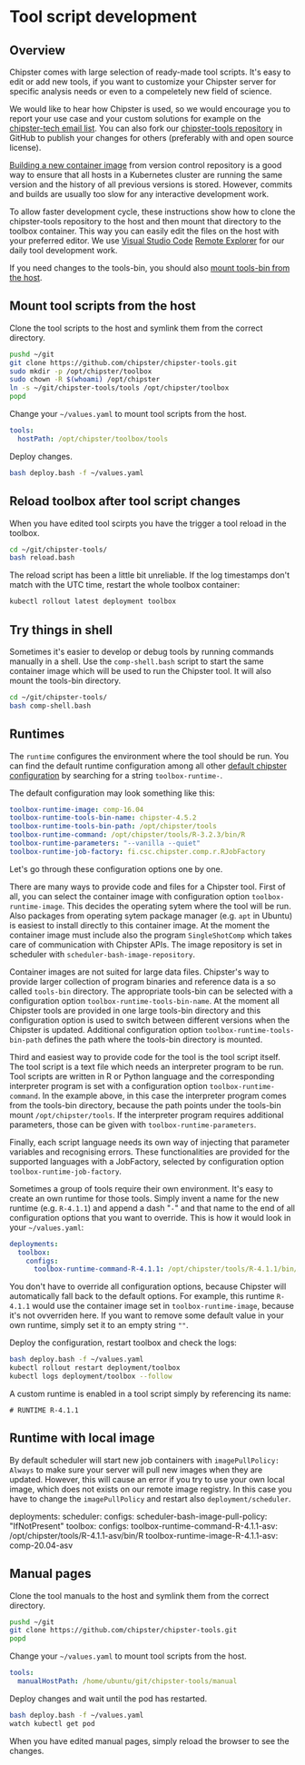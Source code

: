 # Tool script development
## Overview

Chipster comes with large selection of ready-made tool scripts. It's easy to edit or add new tools, if you want to customize your Chipster server
for specific analysis needs or even to a compeletely new field of science.

We would like to hear how Chipster is used, so we would encourage you to 
report your use case and your custom solutions for example on the [chipster-tech email list](https://chipster.rahtiapp.fi/contact). You can also fork our [chipster-tools repository](https://github.com/chipster/chipster-tools) in GitHub to publish your changes for others (preferably with and open source license).

[Building a new container image](build-image.md) from version control repository is a good way to ensure that all hosts in a Kubernetes cluster are running the same version and the history of all previous versions is stored. However, commits and builds are usually too slow for any interactive development work. 

To allow faster development cycle, these instructions show how to clone the chipster-tools repository to the host and then mount that directory to the toolbox container. This way you can easily edit the files on the host with your preferred editor. We use [Visual Studio Code](https://code.visualstudio.com/) [Remote Explorer](https://code.visualstudio.com/docs/remote/ssh) for our daily tool development work.

If you need changes to the tools-bin, you should also [mount tools-bin from the host](tools-bin-host-mount.md).

## Mount tool scripts from the host

Clone the tool scripts to the host and symlink them from the correct directory.

```bash
pushd ~/git
git clone https://github.com/chipster/chipster-tools.git
sudo mkdir -p /opt/chipster/toolbox
sudo chown -R $(whoami) /opt/chipster
ln -s ~/git/chipster-tools/tools /opt/chipster/toolbox
popd
```

Change your `~/values.yaml` to mount tool scripts from the host.

```yaml
tools:
  hostPath: /opt/chipster/toolbox/tools
```

Deploy changes.

```bash
bash deploy.bash -f ~/values.yaml
```
## Reload toolbox after tool script changes


When you have edited tool scirpts you have the trigger a tool reload in the toolbox. 

```bash
cd ~/git/chipster-tools/
bash reload.bash
```

The reload script has been a little bit unreliable. If the log timestamps
don't match with the UTC time, restart the whole toolbox container:

```bash
kubectl rollout latest deployment toolbox
```

## Try things in shell

Sometimes it's easier to develop or debug tools by running commands manually in a shell. Use the `comp-shell.bash` script to start the same container image which will
be used to run the Chipster tool. It will also mount the tools-bin directory.

```bash
cd ~/git/chipster-tools/
bash comp-shell.bash
```

## Runtimes

The `runtime` configures the environment where the tool should be run. You can find the default runtime configuration among all other
[default chipster configuration](https://github.com/chipster/chipster-web-server/blob/master/src/main/resources/chipster-defaults.yaml) by searching for a string `toolbox-runtime-`.

The default configuration may look something like this:

```yaml
toolbox-runtime-image: comp-16.04
toolbox-runtime-tools-bin-name: chipster-4.5.2
toolbox-runtime-tools-bin-path: /opt/chipster/tools
toolbox-runtime-command: /opt/chipster/tools/R-3.2.3/bin/R
toolbox-runtime-parameters: "--vanilla --quiet"
toolbox-runtime-job-factory: fi.csc.chipster.comp.r.RJobFactory
```

Let's go through these configuration options one by one.

There are many ways to provide code and files for a Chipster tool. First of all, you can select the container image with configuration option `toolbox-runtime-image`. This decides 
the operating sytem where the tool will be run. Also packages from operating sytem package manager (e.g. `apt` in Ubuntu) is easiest to install directly to this container image. At the moment the container image must include also the program `SingleShotComp` which takes care of communication with Chipster APIs. The image repository is set in scheduler with `scheduler-bash-image-repository`.

Container images are not suited for large data files. Chipster's way to provide larger
collection of program binaries and reference data is a so called `tools-bin` directory. The appropriate tools-bin can be selected with a configuration option `toolbox-runtime-tools-bin-name`. At the moment all Chipster tools are provided in one
large tools-bin directory and this configuration option is used to switch between
different versions when the Chipster is updated. Additional configuration option `toolbox-runtime-tools-bin-path` defines the path where the tools-bin directory is mounted.

Third and easiest way to provide code for the tool is the tool script itself. The tool script is a text file which needs an interpreter program to be run. Tool scripts
are written in R or Python language and the corresponding interpreter program is set with a configuration option `toolbox-runtime-command`. In the example above, in this case the interpreter program comes from the tools-bin directory, because the path points under the tools-bin mount `/opt/chipster/tools`. If the interpreter program requires additional parameters, those can be given with `toolbox-runtime-parameters`. 

Finally, each script language needs its own way of injecting that parameter variables and recognising errors. These functionalities are provided for the supported languages with a JobFactory, selected by configuration option `toolbox-runtime-job-factory`.

Sometimes a group of tools require their own environment. It's easy to create an own runtime for those tools. Simply invent a name for the new runtime (e.g. `R-4.1.1`) and append a dash "`-`" and that name to the end of all configuration options that you want to override. This is how it would look in your `~/values.yaml`:

```yaml
deployments:
  toolbox:
    configs:
      toolbox-runtime-command-R-4.1.1: /opt/chipster/tools/R-4.1.1/bin/R
```

You don't have to override all configuration options, because Chipster will automatically fall back to the default options. For example, this runtime `R-4.1.1` would use the container image set in `toolbox-runtime-image`, because it's not ovverriden here. If you want to remove some default value in your own runtime, simply set it to an empty string `""`.

Deploy the configuration, restart toolbox and check the logs:

```bash
bash deploy.bash -f ~/values.yaml 
kubectl rollout restart deployment/toolbox
kubectl logs deployment/toolbox --follow
```

A custom runtime is enabled in a tool script simply by referencing its name:

```
# RUNTIME R-4.1.1
```

## Runtime with local image

By default scheduler will start new job containers with `imagePullPolicy: Always` to make sure your server will pull new images when they are updated. However, this will cause an error if you try to use your own local image, which does not exists on our remote image registry. In this case you have to change the `imagePullPolicy` and restart also `deployment/scheduler`.

deployments:
  scheduler:
    configs:
      scheduler-bash-image-pull-policy: "IfNotPresent"
  toolbox:
    configs:
      toolbox-runtime-command-R-4.1.1-asv: /opt/chipster/tools/R-4.1.1-asv/bin/R
      toolbox-runtime-image-R-4.1.1-asv: comp-20.04-asv

## Manual pages

Clone the tool manuals to the host and symlink them from the correct directory.

```bash
pushd ~/git
git clone https://github.com/chipster/chipster-tools.git
popd
```

Change your `~/values.yaml` to mount tool scripts from the host.

```yaml
tools:
  manualHostPath: /home/ubuntu/git/chipster-tools/manual
```

Deploy changes and wait until the pod has restarted.

```bash
bash deploy.bash -f ~/values.yaml
watch kubectl get pod
```

When you have edited manual pages, simply reload the browser to see the changes.

